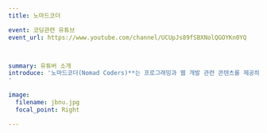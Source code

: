 ```yaml
---
title: 노마드코더

event: 코딩관련 유튜브
event_url: https://www.youtube.com/channel/UCUpJs89fSBXNolQGOYKn0YQ



summary: 유튜버 소개
introduce: '노마드코더(Nomad Coders)**는 프로그래밍과 웹 개발 관련 콘텐츠를 제공하는 인기 있는 유튜브 채널입니다. 이 채널은 초보자를 위한 다양한 코딩 강의를 비롯해, React, Node.js, Vue.js 등 현대적인 웹 기술에 대한 심도 있는 교육을 제공합니다. 노마드코더의 강의는 실용적이고 프로젝트 중심으로 구성되어 있어, 학습자들이 실제로 웹 애플리케이션을 구축하는 데 도움이 됩니다. 또한, 커뮤니티와의 소통을 중요시하며, 학습 자료를 지속적으로 업데이트합니다. 강의 스타일은 친근하고 쉽게 이해할 수 있어 많은 이들에게 사랑받고 있습니다. 이를 통해 노마드코더는 국내외에서 코딩 교육의 중요한 플랫폼으로 자리매김하고 있습니다.
'

image:
  filename: jbnu.jpg
  focal_point: Right

---
```

